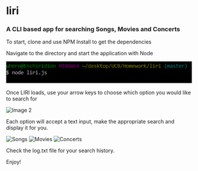# liri
### A CLI based app for searching Songs, Movies and Concerts
To start, clone and use NPM Install to get the dependencies

Navigate to the directory and start the application with Node

![Image 1](./Images/1.png)

Once LIRI loads, use your arrow keys to choose which option you would like to search for

![Image 2](https://github.com/agunforhire/liri/tree/master/Images/2.png)

Each option will accept a text input, make the appropriate search and display it for you.

![Songs](https://github.com/agunforhire/liri/tree/master/Images/3-Spotify.png)
![Movies](https://github.com/agunforhire/liri/tree/master/Images/4%20-%20Movies.png)
![Concerts](https://github.com/agunforhire/liri/tree/master/Images/5%20-%20Concert.png)

Check the log.txt file for your search history.

Enjoy!
